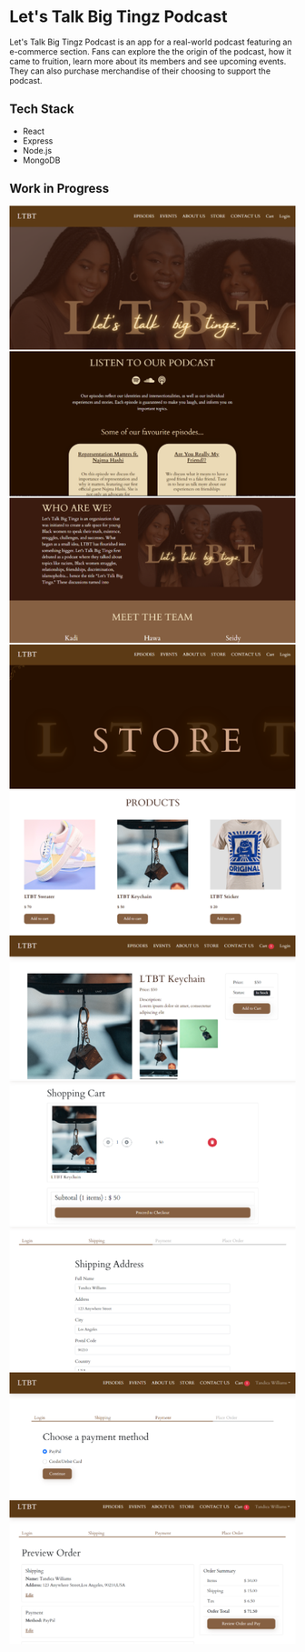 # Let's Talk Big Tingz Podcast

Let's Talk Big Tingz Podcast is an app for a real-world podcast featuring an e-commerce section. Fans can explore the the origin of the podcast, how it came to fruition, learn more about its members and see upcoming events. They can also purchase merchandise of their choosing to support the podcast. 

## Tech Stack 

- React
- Express
- Node.js
- MongoDB

## Work in Progress

!['homepage'](https://github.com/tandica/ltbt-podcast/blob/main/frontend/public/images/screenshots/home.png)
!['episodes'](https://github.com/tandica/ltbt-podcast/blob/main/frontend/public/images/screenshots/episodes.png)
!['about'](https://github.com/tandica/ltbt-podcast/blob/main/frontend/public/images/screenshots/about.png)
!['store'](https://github.com/tandica/ltbt-podcast/blob/main/frontend/public/images/screenshots/store-header.png)
!['store-products'](https://github.com/tandica/ltbt-podcast/blob/main/frontend/public/images/screenshots/store-products.png)
!['store-product'](https://github.com/tandica/ltbt-podcast/blob/main/frontend/public/images/screenshots/store-product.png)
!['store-cart'](https://github.com/tandica/ltbt-podcast/blob/main/frontend/public/images/screenshots/store-cart.png)
!['store-checkout'](https://github.com/tandica/ltbt-podcast/blob/main/frontend/public/images/screenshots/store-checkout.png)
!['store-checkout1'](https://github.com/tandica/ltbt-podcast/blob/main/frontend/public/images/screenshots/store-checkout1.png)
!['store-checkout2'](https://github.com/tandica/ltbt-podcast/blob/main/frontend/public/images/screenshots/store-checkout2.png)












